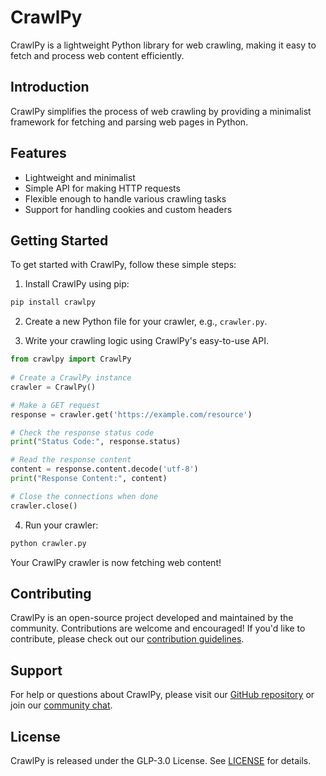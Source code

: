 # CrawlPy

CrawlPy is a lightweight Python library for web crawling, making it easy to fetch and process web content efficiently.

## Introduction

CrawlPy simplifies the process of web crawling by providing a minimalist framework for fetching and parsing web pages in Python.

## Features

- Lightweight and minimalist
- Simple API for making HTTP requests
- Flexible enough to handle various crawling tasks
- Support for handling cookies and custom headers

## Getting Started

To get started with CrawlPy, follow these simple steps:

1. Install CrawlPy using pip:

```bash
pip install crawlpy
```

2. Create a new Python file for your crawler, e.g., `crawler.py`.

3. Write your crawling logic using CrawlPy's easy-to-use API.

```python
from crawlpy import CrawlPy
       
# Create a CrawlPy instance
crawler = CrawlPy()

# Make a GET request
response = crawler.get('https://example.com/resource')

# Check the response status code
print("Status Code:", response.status)

# Read the response content
content = response.content.decode('utf-8')
print("Response Content:", content)

# Close the connections when done
crawler.close()
```

4. Run your crawler:

```bash
python crawler.py
```

Your CrawlPy crawler is now fetching web content!

## Contributing

CrawlPy is an open-source project developed and maintained by the community. Contributions are welcome and encouraged! If you'd like to contribute, please check out our [contribution guidelines](CONTRIBUTING.md).

## Support

For help or questions about CrawlPy, please visit our [GitHub repository](https://github.com/crawlpy/crawlpy) or join our [community chat](https://discord.gg/jU5tpK2jqf).

## License

CrawlPy is released under the GLP-3.0 License. See [LICENSE](LICENSE) for details.
